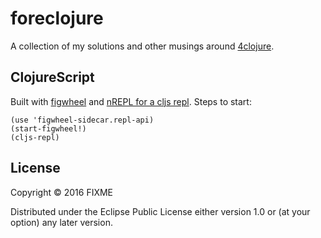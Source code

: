 # foreclojure

A collection of my solutions and other musings around [4clojure](http://4clojure.com).

## ClojureScript

Built with [figwheel](http://github.com/bhauman/lein-figwheel) and [nREPL for a cljs repl](https://github.com/bhauman/lein-figwheel/wiki/Using-the-Figwheel-REPL-within-NRepl).  Steps to start:

    (use 'figwheel-sidecar.repl-api)
    (start-figwheel!)
    (cljs-repl)
    

## License

Copyright © 2016 FIXME

Distributed under the Eclipse Public License either version 1.0 or (at
your option) any later version.
